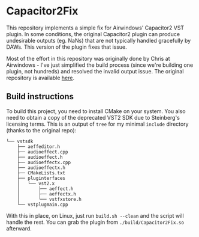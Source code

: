 # Capacitor2Fix

This repository implements a simple fix for Airwindows' Capacitor2 VST plugin. In some conditions, the original Capacitor2 plugin can produce undesirable outputs (eg. NaNs) that are not typically handled gracefully by DAWs. This version of the plugin fixes that issue.

Most of the effort in this repository was originally done by Chris at Airwindows - I've just simplified the build process (since we're building one plugin, not hundreds) and resolved the invalid output issue. The original repository is available [here](https://github.com/airwindows/airwindows).

## Build instructions

To build this project, you need to install CMake on your system. You also need to obtain a copy of the deprecated VST2 SDK due to Steinberg's licensing terms. This is an output of `tree` for my minimal `include` directory (thanks to the original repo):

```include/
└── vstsdk
    ├── aeffeditor.h
    ├── audioeffect.cpp
    ├── audioeffect.h
    ├── audioeffectx.cpp
    ├── audioeffectx.h
    ├── CMakeLists.txt
    ├── pluginterfaces
    │   └── vst2.x
    │       ├── aeffect.h
    │       ├── aeffectx.h
    │       └── vstfxstore.h
    └── vstplugmain.cpp
```

With this in place, on Linux, just run `build.sh --clean` and the script will handle the rest. You can grab the plugin from `./build/Capacitor2Fix.so` afterward.